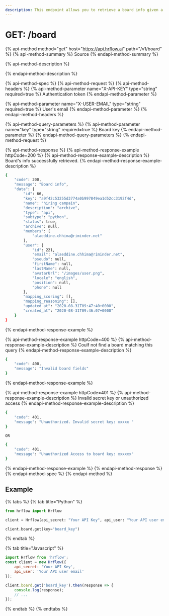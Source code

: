```yaml
---
description: This endpoint allows you to retrieve a board info given a key.
---
```


# GET: /board

{% api-method method="get" host="https://api.hrflow.ai" path="/v1/board" %}
{% api-method-summary %}
Source
{% endapi-method-summary %}

{% api-method-description %}

{% endapi-method-description %}

{% api-method-spec %}
{% api-method-request %}
{% api-method-headers %}
{% api-method-parameter name="X-API-KEY" type="string" required=true %}
Authentication token
{% endapi-method-parameter %}

{% api-method-parameter name="X-USER-EMAIL" type="string" required=true %}
User's email
{% endapi-method-parameter %}
{% endapi-method-headers %}

{% api-method-query-parameters %}
{% api-method-parameter name="key" type="string" required=true %}
Board key
{% endapi-method-parameter %}
{% endapi-method-query-parameters %}
{% endapi-method-request %}

{% api-method-response %}
{% api-method-response-example httpCode=200 %}
{% api-method-response-example-description %}
Board's info successfully retrieved.
{% endapi-method-response-example-description %}

```bash
{
    "code": 200,
    "message": "Board info",
    "data": {
        "id": 66,
        "key": "a9f42c53255d3774a0b997849ea1d52cc3192f4d",
        "name": "hiring campain",
        "description": "archive",
        "type": "api",
        "subtype": "python",
        "status": true,
        "archive": null,
        "members": [
            "alaeddine.chhima@riminder.net"
        ],
        "user": {
            "id": 221,
            "email": "alaeddine.chhima@riminder.net",
            "pseudo": null,
            "firstName": null,
            "lastName": null,
            "avatarUrl": "/images/user.png",
            "locale": "english",
            "position": null,
            "phone": null
        },
        "mapping_scoring": [],
        "mapping_reasoning": [],
        "updated_at": "2020-08-31T09:47:40+0000",
        "created_at": "2020-08-31T09:46:07+0000"
    }
}
```
{% endapi-method-response-example %}

{% api-method-response-example httpCode=400 %}
{% api-method-response-example-description %}
Coulf not find a board matching this query
{% endapi-method-response-example-description %}

```bash
{
    "code": 400,
    "message": "Invalid board fields"
}
```
{% endapi-method-response-example %}

{% api-method-response-example httpCode=401 %}
{% api-method-response-example-description %}
Invalid secret key or unauthorized access
{% endapi-method-response-example-description %}

```bash
{
    "code": 401,
    "message": "Unauthorized. Invalid secret key: xxxxx "
}

OR

{
    "code": 401,
    "message": "Unauthorized Access to board key: xxxxxx"
}
```
{% endapi-method-response-example %}
{% endapi-method-response %}
{% endapi-method-spec %}
{% endapi-method %}

## Example

{% tabs %}
{% tab title="Python" %}
```python
from hrflow import Hrflow

client = Hrflow(api_secret: "Your API Key", api_user: "Your API user email")

client.board.get(key="board_key")
```
{% endtab %}

{% tab title="Javascript" %}
```javascript
import Hrflow from 'hrflow';
const client = new Hrflow({ 
    api_secret: 'Your API Key',
    api_user: 'Your API user email'
});

client.board.get('board_key').then(response => {
    console.log(response);
    // ...
});
```
{% endtab %}
{% endtabs %}


